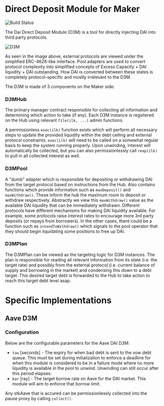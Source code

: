 # Direct Deposit Module for Maker
![Build Status](https://github.com/makerdao/dss-direct-deposit/actions/workflows/.github/workflows/tests.yaml/badge.svg?branch=master)

The Dai Direct Deposit Module (D3M) is a tool for directly injecting DAI into third party protocols.

![D3M](https://imgur.com/kiV7g2f.png)

As seen in the image above, external protocols are viewed under the simplified ERC-4626-like interface. Pool adapters are used to convert protocol complexity into simplified concepts of Excess Capacity + DAI liquidity + DAI outstanding. How DAI is converted between these states is completely protocol-specific and mostly irrelevant to the D3M.

The D3M is made of 3 components on the Maker side:

### D3MHub

The primary manager contract responsible for collecting all information and determining which action to take (if any). Each D3M instance is regsitered on the Hub using relevant `file(ilk, ...)` admin functions.

A permissionless `exec(ilk)` function exists which will perform all necessary steps to update the provided liquidity within the debt ceiling and external protocol constraints. `exec(ilk)` will need to be called on a somewhat regular basis to keep the system running properly. Upon unwinding, interest will automatically be collected, but you can also permissionlessly call `reap(ilk)` to pull in all collected interest as well.

### D3MPool

A "dumb" adapter which is responsible for depositing or withdrawing DAI from the target protocol based on instructions from the Hub. Also contains functions which provide information such as `maxDeposit()` and `maxWithdraw()`. These inform the hub the maximum room to deposit or withdraw respectively. Abstractly we view this `maxWithdraw()` value as the available DAI liquidity that can be immediately withdrawn. Different protocols have different mechanisms for making DAI liquidity available. For example, some protocols raise interest rates to encourage more 3rd party deposits (or repays from borrowers). In the other cases, there could be a function such as `intendToWithdraw()` which signals to the pool operator that they should begin liquidating some positions to free up DAI.

### D3MPlan

The D3MPlan can be viewed as the targeting logic for D3M instances. The plan is responsible for reading all relevant information from its state (i.e. the target rate) and possibly from the external protocol (i.e. current balance of supply and borrowing in the market) and condensing this down to a debt target. This desired target debt is forwarded to the Hub to take action to reach this target debt level asap.

# Specific Implementations

## Aave D3M

### Configuration

Below are the configurable parameters for the Aave DAI D3M:

- `tau` [seconds] - The expiry for when bad debt is sent to the vow debt queue. This must be set during initialization to enforce a deadline for when this module is considered to be in a failure mode where no more liquidity is available in the pool to unwind. Unwinding can still occur after this period elapses.
- `bar` [ray] - The target borrow rate on Aave for the DAI market. This module will aim to enforce that borrow limit.

Any stkAave that is accured can be permissionlessly collected into the pause proxy by calling `collect()`.

